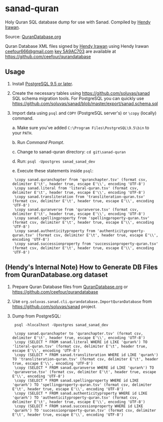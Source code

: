 sanad-quran
===========

Holy Quran SQL database dump for use with Sanad.
Compiled by [Hendy Irawan](http://www.hendyirawan.com/).

Source: [QuranDatabase.org](http://qurandatabase.org/)

Quran Database XML files signed by [Hendy Irawan](http://www.hendyirawan.com)
using Hendy Irawan <ceefour666@gmail.com> [key 5A9AC703](https://keyserver.pgp.com/vkd/DownloadKey.event?keyid=0xFEDB960B5A9AC703) 
are available at https://github.com/ceefour/qurandatabase

## Usage

1. Install [PostgreSQL 9.5 or later](http://www.postgresql.org/).
2. Create the necessary tables using https://github.com/soluvas/sanad SQL schema migration tools.
    For PostgreSQL you can quickly use https://github.com/soluvas/sanad/blob/master/export/sanad.schema.sql

3. Import data using `psql` and `COPY` (PostgreSQL server's) or `\copy` (locally) command.

   a. Make sure you've added `C:\Program Files\PostgreSQL\9.5\bin` to your `PATH`.

   b. Run _Command Prompt_.

   c. Change to sanad-quran directory: `cd git\sanad-quran`

   d. Run: `psql -Upostgres sanad_sanad_dev`

   e. Execute these statements inside `psql`:

		\copy sanad.quranchapter from 'quranchapter.tsv' (format csv, delimiter E'\t', header true, escape E'\\', encoding 'UTF-8')
		\copy sanad.literal from 'literal-quran.tsv' (format csv, delimiter E'\t', header true, escape E'\\', encoding 'UTF-8')
		\copy sanad.transliteration from 'transliteration-quran.tsv' (format csv, delimiter E'\t', header true, escape E'\\', encoding 'UTF-8')
		\copy sanad.quranverse from 'quranverse.tsv' (format csv, delimiter E'\t', header true, escape E'\\', encoding 'UTF-8')
		\copy sanad.spellingproperty from 'spellingproperty-quran.tsv' (format csv, delimiter E'\t', header true, escape E'\\', encoding 'UTF-8')
		\copy sanad.authenticityproperty from 'authenticityproperty-quran.tsv' (format csv, delimiter E'\t', header true, escape E'\\', encoding 'UTF-8')
		\copy sanad.successionproperty from 'successionproperty-quran.tsv' (format csv, delimiter E'\t', header true, escape E'\\', encoding 'UTF-8')

## (Hendy's Internal Note) How to Generate DB Files from QuranDatabase.org dataset

1. Prepare Quran Database files from [QuranDatabase.org](http://qurandatabase.org/) or https://github.com/ceefour/qurandatabase
2. Use `org.soluvas.sanad.cli.qurandatabase.ImportQuranDatabase` from https://github.com/soluvas/sanad project.
3. Dump from PostgreSQL:

		psql -hlocalhost -Upostgres sanad_sanad_dev

		\copy sanad.quranchapter to 'quranchapter.tsv' (format csv, delimiter E'\t', header true, escape E'\\', encoding 'UTF-8')
		\copy (SELECT * FROM sanad.literal WHERE id LIKE 'quran%') TO 'literal-quran.tsv' (format csv, delimiter E'\t', header true, escape E'\\', encoding 'UTF-8')
		\copy (SELECT * FROM sanad.transliteration WHERE id LIKE 'quran%') TO 'transliteration-quran.tsv' (format csv, delimiter E'\t', header true, escape E'\\', encoding 'UTF-8')
		\copy (SELECT * FROM sanad.quranverse WHERE id LIKE 'quran%') TO 'quranverse.tsv' (format csv, delimiter E'\t', header true, escape E'\\', encoding 'UTF-8')
		\copy (SELECT * FROM sanad.spellingproperty WHERE id LIKE 'quran%') TO 'spellingproperty-quran.tsv' (format csv, delimiter E'\t', header true, escape E'\\', encoding 'UTF-8')
		\copy (SELECT * FROM sanad.authenticityproperty WHERE id LIKE 'quran%') TO 'authenticityproperty-quran.tsv' (format csv, delimiter E'\t', header true, escape E'\\', encoding 'UTF-8')
		\copy (SELECT * FROM sanad.successionproperty WHERE id LIKE 'quran%') TO 'successionproperty-quran.tsv' (format csv, delimiter E'\t', header true, escape E'\\', encoding 'UTF-8')
